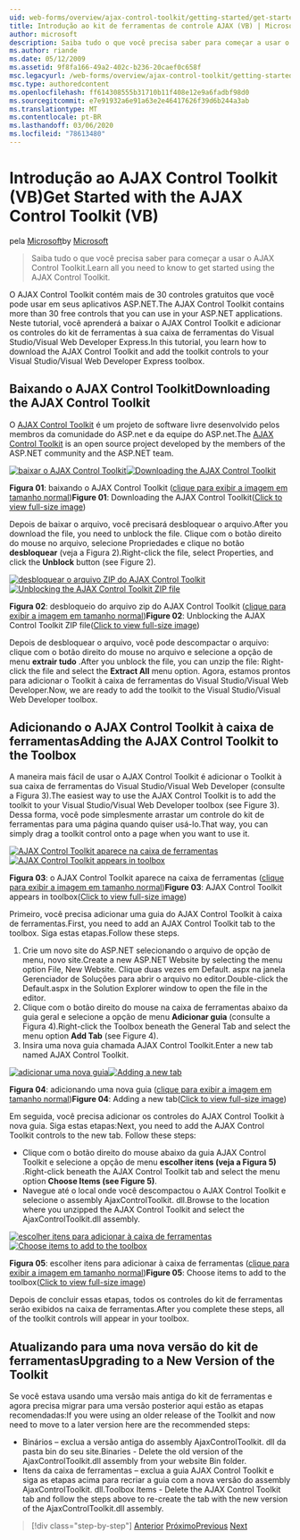```yaml
---
uid: web-forms/overview/ajax-control-toolkit/getting-started/get-started-with-the-ajax-control-toolkit-vb
title: Introdução ao kit de ferramentas de controle AJAX (VB) | Microsoft Docs
author: microsoft
description: Saiba tudo o que você precisa saber para começar a usar o AJAX Control Toolkit.
ms.author: riande
ms.date: 05/12/2009
ms.assetid: 9f8fa166-49a2-402c-b236-20caef0c658f
msc.legacyurl: /web-forms/overview/ajax-control-toolkit/getting-started/get-started-with-the-ajax-control-toolkit-vb
msc.type: authoredcontent
ms.openlocfilehash: ff614308555b31710b11f408e12e9a6fadbf98d0
ms.sourcegitcommit: e7e91932a6e91a63e2e46417626f39d6b244a3ab
ms.translationtype: MT
ms.contentlocale: pt-BR
ms.lasthandoff: 03/06/2020
ms.locfileid: "78613480"
---
```

# <a name="get-started-with-the-ajax-control-toolkit-vb"></a><span data-ttu-id="9c2b7-103">Introdução ao AJAX Control Toolkit (VB)</span><span class="sxs-lookup"><span data-stu-id="9c2b7-103">Get Started with the AJAX Control Toolkit (VB)</span></span>

<span data-ttu-id="9c2b7-104">pela [Microsoft](https://github.com/microsoft)</span><span class="sxs-lookup"><span data-stu-id="9c2b7-104">by [Microsoft](https://github.com/microsoft)</span></span>

> <span data-ttu-id="9c2b7-105">Saiba tudo o que você precisa saber para começar a usar o AJAX Control Toolkit.</span><span class="sxs-lookup"><span data-stu-id="9c2b7-105">Learn all you need to know to get started using the AJAX Control Toolkit.</span></span>

<span data-ttu-id="9c2b7-106">O AJAX Control Toolkit contém mais de 30 controles gratuitos que você pode usar em seus aplicativos ASP.NET.</span><span class="sxs-lookup"><span data-stu-id="9c2b7-106">The AJAX Control Toolkit contains more than 30 free controls that you can use in your ASP.NET applications.</span></span> <span data-ttu-id="9c2b7-107">Neste tutorial, você aprenderá a baixar o AJAX Control Toolkit e adicionar os controles do kit de ferramentas à sua caixa de ferramentas do Visual Studio/Visual Web Developer Express.</span><span class="sxs-lookup"><span data-stu-id="9c2b7-107">In this tutorial, you learn how to download the AJAX Control Toolkit and add the toolkit controls to your Visual Studio/Visual Web Developer Express toolbox.</span></span>

## <a name="downloading-the-ajax-control-toolkit"></a><span data-ttu-id="9c2b7-108">Baixando o AJAX Control Toolkit</span><span class="sxs-lookup"><span data-stu-id="9c2b7-108">Downloading the AJAX Control Toolkit</span></span>

<span data-ttu-id="9c2b7-109">O [AJAX Control Toolkit](http://devexpress.com/act) é um projeto de software livre desenvolvido pelos membros da comunidade do ASP.net e da equipe do ASP.net.</span><span class="sxs-lookup"><span data-stu-id="9c2b7-109">The [AJAX Control Toolkit](http://devexpress.com/act) is an open source project developed by the members of the ASP.NET community and the ASP.NET team.</span></span>

<span data-ttu-id="9c2b7-110">[![baixar o AJAX Control Toolkit](get-started-with-the-ajax-control-toolkit-vb/_static/image1.jpg)](get-started-with-the-ajax-control-toolkit-vb/_static/image1.png)</span><span class="sxs-lookup"><span data-stu-id="9c2b7-110">[![Downloading the AJAX Control Toolkit](get-started-with-the-ajax-control-toolkit-vb/_static/image1.jpg)](get-started-with-the-ajax-control-toolkit-vb/_static/image1.png)</span></span>

<span data-ttu-id="9c2b7-111">**Figura 01**: baixando o AJAX Control Toolkit ([clique para exibir a imagem em tamanho normal](get-started-with-the-ajax-control-toolkit-vb/_static/image2.png))</span><span class="sxs-lookup"><span data-stu-id="9c2b7-111">**Figure 01**: Downloading the AJAX Control Toolkit([Click to view full-size image](get-started-with-the-ajax-control-toolkit-vb/_static/image2.png))</span></span>

<span data-ttu-id="9c2b7-112">Depois de baixar o arquivo, você precisará desbloquear o arquivo.</span><span class="sxs-lookup"><span data-stu-id="9c2b7-112">After you download the file, you need to unblock the file.</span></span> <span data-ttu-id="9c2b7-113">Clique com o botão direito do mouse no arquivo, selecione Propriedades e clique no botão **desbloquear** (veja a Figura 2).</span><span class="sxs-lookup"><span data-stu-id="9c2b7-113">Right-click the file, select Properties, and click the **Unblock** button (see Figure 2).</span></span>

<span data-ttu-id="9c2b7-114">[![desbloquear o arquivo ZIP do AJAX Control Toolkit](get-started-with-the-ajax-control-toolkit-vb/_static/image2.jpg)](get-started-with-the-ajax-control-toolkit-vb/_static/image3.png)</span><span class="sxs-lookup"><span data-stu-id="9c2b7-114">[![Unblocking the AJAX Control Toolkit ZIP file](get-started-with-the-ajax-control-toolkit-vb/_static/image2.jpg)](get-started-with-the-ajax-control-toolkit-vb/_static/image3.png)</span></span>

<span data-ttu-id="9c2b7-115">**Figura 02**: desbloqueio do arquivo zip do AJAX Control Toolkit ([clique para exibir a imagem em tamanho normal](get-started-with-the-ajax-control-toolkit-vb/_static/image4.png))</span><span class="sxs-lookup"><span data-stu-id="9c2b7-115">**Figure 02**: Unblocking the AJAX Control Toolkit ZIP file([Click to view full-size image](get-started-with-the-ajax-control-toolkit-vb/_static/image4.png))</span></span>

<span data-ttu-id="9c2b7-116">Depois de desbloquear o arquivo, você pode descompactar o arquivo: clique com o botão direito do mouse no arquivo e selecione a opção de menu **extrair tudo** .</span><span class="sxs-lookup"><span data-stu-id="9c2b7-116">After you unblock the file, you can unzip the file: Right-click the file and select the **Extract All** menu option.</span></span> <span data-ttu-id="9c2b7-117">Agora, estamos prontos para adicionar o Toolkit à caixa de ferramentas do Visual Studio/Visual Web Developer.</span><span class="sxs-lookup"><span data-stu-id="9c2b7-117">Now, we are ready to add the toolkit to the Visual Studio/Visual Web Developer toolbox.</span></span>

## <a name="adding-the-ajax-control-toolkit-to-the-toolbox"></a><span data-ttu-id="9c2b7-118">Adicionando o AJAX Control Toolkit à caixa de ferramentas</span><span class="sxs-lookup"><span data-stu-id="9c2b7-118">Adding the AJAX Control Toolkit to the Toolbox</span></span>

<span data-ttu-id="9c2b7-119">A maneira mais fácil de usar o AJAX Control Toolkit é adicionar o Toolkit à sua caixa de ferramentas do Visual Studio/Visual Web Developer (consulte a Figura 3).</span><span class="sxs-lookup"><span data-stu-id="9c2b7-119">The easiest way to use the AJAX Control Toolkit is to add the toolkit to your Visual Studio/Visual Web Developer toolbox (see Figure 3).</span></span> <span data-ttu-id="9c2b7-120">Dessa forma, você pode simplesmente arrastar um controle do kit de ferramentas para uma página quando quiser usá-lo.</span><span class="sxs-lookup"><span data-stu-id="9c2b7-120">That way, you can simply drag a toolkit control onto a page when you want to use it.</span></span>

<span data-ttu-id="9c2b7-121">[![AJAX Control Toolkit aparece na caixa de ferramentas](get-started-with-the-ajax-control-toolkit-vb/_static/image3.jpg)](get-started-with-the-ajax-control-toolkit-vb/_static/image5.png)</span><span class="sxs-lookup"><span data-stu-id="9c2b7-121">[![AJAX Control Toolkit appears in toolbox](get-started-with-the-ajax-control-toolkit-vb/_static/image3.jpg)](get-started-with-the-ajax-control-toolkit-vb/_static/image5.png)</span></span>

<span data-ttu-id="9c2b7-122">**Figura 03**: o AJAX Control Toolkit aparece na caixa de ferramentas ([clique para exibir a imagem em tamanho normal](get-started-with-the-ajax-control-toolkit-vb/_static/image6.png))</span><span class="sxs-lookup"><span data-stu-id="9c2b7-122">**Figure 03**: AJAX Control Toolkit appears in toolbox([Click to view full-size image](get-started-with-the-ajax-control-toolkit-vb/_static/image6.png))</span></span>

<span data-ttu-id="9c2b7-123">Primeiro, você precisa adicionar uma guia do AJAX Control Toolkit à caixa de ferramentas.</span><span class="sxs-lookup"><span data-stu-id="9c2b7-123">First, you need to add an AJAX Control Toolkit tab to the toolbox.</span></span> <span data-ttu-id="9c2b7-124">Siga estas etapas.</span><span class="sxs-lookup"><span data-stu-id="9c2b7-124">Follow these steps.</span></span>

1. <span data-ttu-id="9c2b7-125">Crie um novo site do ASP.NET selecionando o arquivo de opção de menu, novo site.</span><span class="sxs-lookup"><span data-stu-id="9c2b7-125">Create a new ASP.NET Website by selecting the menu option File, New Website.</span></span> <span data-ttu-id="9c2b7-126">Clique duas vezes em Default. aspx na janela Gerenciador de Soluções para abrir o arquivo no editor.</span><span class="sxs-lookup"><span data-stu-id="9c2b7-126">Double-click the Default.aspx in the Solution Explorer window to open the file in the editor.</span></span>
2. <span data-ttu-id="9c2b7-127">Clique com o botão direito do mouse na caixa de ferramentas abaixo da guia geral e selecione a opção de menu **Adicionar guia** (consulte a Figura 4).</span><span class="sxs-lookup"><span data-stu-id="9c2b7-127">Right-click the Toolbox beneath the General Tab and select the menu option **Add Tab** (see Figure 4).</span></span>
3. <span data-ttu-id="9c2b7-128">Insira uma nova guia chamada AJAX Control Toolkit.</span><span class="sxs-lookup"><span data-stu-id="9c2b7-128">Enter a new tab named AJAX Control Toolkit.</span></span>

<span data-ttu-id="9c2b7-129">[![adicionar uma nova guia](get-started-with-the-ajax-control-toolkit-vb/_static/image4.jpg)](get-started-with-the-ajax-control-toolkit-vb/_static/image7.png)</span><span class="sxs-lookup"><span data-stu-id="9c2b7-129">[![Adding a new tab](get-started-with-the-ajax-control-toolkit-vb/_static/image4.jpg)](get-started-with-the-ajax-control-toolkit-vb/_static/image7.png)</span></span>

<span data-ttu-id="9c2b7-130">**Figura 04**: adicionando uma nova guia ([clique para exibir a imagem em tamanho normal](get-started-with-the-ajax-control-toolkit-vb/_static/image8.png))</span><span class="sxs-lookup"><span data-stu-id="9c2b7-130">**Figure 04**: Adding a new tab([Click to view full-size image](get-started-with-the-ajax-control-toolkit-vb/_static/image8.png))</span></span>

<span data-ttu-id="9c2b7-131">Em seguida, você precisa adicionar os controles do AJAX Control Toolkit à nova guia. Siga estas etapas:</span><span class="sxs-lookup"><span data-stu-id="9c2b7-131">Next, you need to add the AJAX Control Toolkit controls to the new tab. Follow these steps:</span></span>

- <span data-ttu-id="9c2b7-132">Clique com o botão direito do mouse abaixo da guia AJAX Control Toolkit e selecione a opção de menu **escolher itens (veja a Figura 5)** .</span><span class="sxs-lookup"><span data-stu-id="9c2b7-132">Right-click beneath the AJAX Control Toolkit tab and select the menu option **Choose Items (see Figure 5)**.</span></span>
- <span data-ttu-id="9c2b7-133">Navegue até o local onde você descompactou o AJAX Control Toolkit e selecione o assembly AjaxControlToolkit. dll.</span><span class="sxs-lookup"><span data-stu-id="9c2b7-133">Browse to the location where you unzipped the AJAX Control Toolkit and select the AjaxControlToolkit.dll assembly.</span></span>

<span data-ttu-id="9c2b7-134">[![escolher itens para adicionar à caixa de ferramentas](get-started-with-the-ajax-control-toolkit-vb/_static/image5.jpg)](get-started-with-the-ajax-control-toolkit-vb/_static/image9.png)</span><span class="sxs-lookup"><span data-stu-id="9c2b7-134">[![Choose items to add to the toolbox](get-started-with-the-ajax-control-toolkit-vb/_static/image5.jpg)](get-started-with-the-ajax-control-toolkit-vb/_static/image9.png)</span></span>

<span data-ttu-id="9c2b7-135">**Figura 05**: escolher itens para adicionar à caixa de ferramentas ([clique para exibir a imagem em tamanho normal](get-started-with-the-ajax-control-toolkit-vb/_static/image10.png))</span><span class="sxs-lookup"><span data-stu-id="9c2b7-135">**Figure 05**: Choose items to add to the toolbox([Click to view full-size image](get-started-with-the-ajax-control-toolkit-vb/_static/image10.png))</span></span>

<span data-ttu-id="9c2b7-136">Depois de concluir essas etapas, todos os controles do kit de ferramentas serão exibidos na caixa de ferramentas.</span><span class="sxs-lookup"><span data-stu-id="9c2b7-136">After you complete these steps, all of the toolkit controls will appear in your toolbox.</span></span>

## <a name="upgrading-to-a-new-version-of-the-toolkit"></a><span data-ttu-id="9c2b7-137">Atualizando para uma nova versão do kit de ferramentas</span><span class="sxs-lookup"><span data-stu-id="9c2b7-137">Upgrading to a New Version of the Toolkit</span></span>

<span data-ttu-id="9c2b7-138">Se você estava usando uma versão mais antiga do kit de ferramentas e agora precisa migrar para uma versão posterior aqui estão as etapas recomendadas:</span><span class="sxs-lookup"><span data-stu-id="9c2b7-138">If you were using an older release of the Toolkit and now need to move to a later version here are the recommended steps:</span></span>

- <span data-ttu-id="9c2b7-139">Binários – exclua a versão antiga do assembly AjaxControlToolkit. dll da pasta bin do seu site.</span><span class="sxs-lookup"><span data-stu-id="9c2b7-139">Binaries - Delete the old version of the AjaxControlToolkit.dll assembly from your website Bin folder.</span></span>
- <span data-ttu-id="9c2b7-140">Itens da caixa de ferramentas – exclua a guia AJAX Control Toolkit e siga as etapas acima para recriar a guia com a nova versão do assembly AjaxControlToolkit. dll.</span><span class="sxs-lookup"><span data-stu-id="9c2b7-140">Toolbox Items - Delete the AJAX Control Toolkit tab and follow the steps above to re-create the tab with the new version of the AjaxControlToolkit.dll assembly.</span></span>

> [!div class="step-by-step"]
> <span data-ttu-id="9c2b7-141">[Anterior](creating-a-custom-ajax-control-toolkit-control-extender-cs.md)
> [Próximo](using-ajax-control-toolkit-controls-and-control-extenders-vb.md)</span><span class="sxs-lookup"><span data-stu-id="9c2b7-141">[Previous](creating-a-custom-ajax-control-toolkit-control-extender-cs.md)
[Next](using-ajax-control-toolkit-controls-and-control-extenders-vb.md)</span></span>
